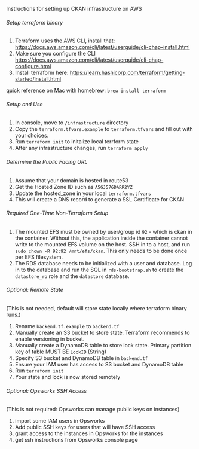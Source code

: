 Instructions for setting up CKAN infrastructure on AWS

###### Setup terraform binary
1. Terraform uses the AWS CLI, install that: https://docs.aws.amazon.com/cli/latest/userguide/cli-chap-install.html
1. Make sure you configure the CLI https://docs.aws.amazon.com/cli/latest/userguide/cli-chap-configure.html
1. Install terraform here: 
https://learn.hashicorp.com/terraform/getting-started/install.html

quick reference on Mac with homebrew: 
`brew install terraform`

###### Setup and Use
1. In console, move to `/infrastructure` directory
1. Copy the  `terraform.tfvars.example` to `terraform.tfvars` and fill out with your choices.
1. Run `terraform init` to initalize local terrform state
1. After any infrastructure changes, run `terraform apply`

###### Determine the Public Facing URL
1. Assume that your domain is hosted in route53
1. Get the Hosted Zone ID such as `A5GJ576DARR2YZ`
1. Update the hosted_zone in your local `terraform.tfvars` 
1. This will create a DNS record to generate a SSL Certificate for CKAN

###### Required One-Time Non-Terraform Setup
1. The mounted EFS must be owned by user/group id `92` - which is ckan in the container. Without this, the application inside the container cannot write to the mounted EFS volume on the host.
SSH in to a host, and run `sudo chown -R 92:92 /mnt/efs/ckan`. This only needs to be done once per EFS filesystem.
1. The RDS database needs to be initialized with a user and database. Log in to the database and run the SQL in `rds-bootstrap.sh` to create the `datastore_ro` role and the `datastore` database. 

###### Optional: Remote State
(This is not needed, default will store state locally where terraform binary runs.)

1. Rename `backend.tf.example` to `backend.tf`
1. Manually create an S3 bucket to store state. Terraform recommends to enable versioning in bucket.
1. Manually create a DynamoDB table to store lock state. Primary partition key of table MUST BE ``LockID`` (String)
1. Specify S3 bucket and DynamoDB table in `backend.tf` 
1. Ensure your IAM user has access to S3 bucket and DynamoDB table
1. Run `terraform init`
1. Your state and lock is now stored remotely

###### Optional: Opsworks SSH Access
(This is not required: Opsworks can manage public keys on instances)

1. import some IAM users in Opsworks
1. Add public SSH keys for users that will have SSH access
1. grant access to the instances in Opsworks for the instances
1. get ssh instructions from Opsworks console page